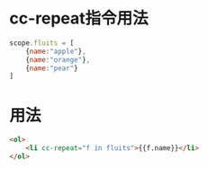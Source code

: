 # cc-repeat指令用法
```javascript
scope.fluits = [
    {name:"apple"},
    {name:"orange"},
    {name:"pear"}
]
```
# 用法
```html
<ol>
    <li cc-repeat="f in fluits">{{f.name}}</li>
</ol>
```